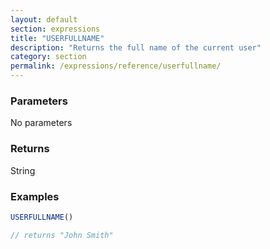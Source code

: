 ```yaml
---
layout: default
section: expressions
title: "USERFULLNAME"
description: "Returns the full name of the current user"
category: section
permalink: /expressions/reference/userfullname/
---
```


### Parameters

No parameters

### Returns

String

### Examples

```js
USERFULLNAME()

// returns "John Smith"
```